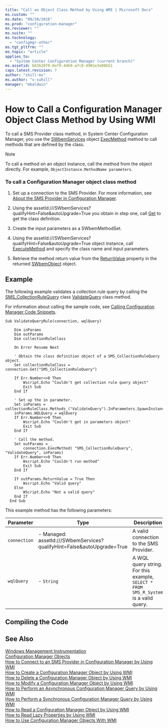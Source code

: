 ```yaml
---
title: "Call an Object Class Method by Using WMI | Microsoft Docs"
ms.custom: ""
ms.date: "09/20/2016"
ms.prod: "configuration-manager"
ms.reviewer: ""
ms.suite: ""
ms.technology:
  - "configmgr-other"
ms.tgt_pltfrm: ""
ms.topic: "article"
applies_to:
  - "System Center Configuration Manager (current branch)"
ms.assetid: b83b28f0-0af9-44b9-a7c8-4901e3e08b51
caps.latest.revision: 7
author: "shill-ms"
ms.author: "v-suhill"
manager: "mbaldwin"
---
```

# How to Call a Configuration Manager Object Class Method by Using WMI
To call a SMS Provider class method, in System Center Configuration Manager, you use the [SWbemServices](assetId:///SWbemServices?qualifyHint=False&autoUpgrade=True) object [ExecMethod](assetId:///ExecMethod?qualifyHint=False&autoUpgrade=True) method to call methods that are defined by the class.  

> [!NOTE]
>  To call a method on an object instance, call the method from the object directly. For example,  `ObjectInstance.MethodName parameters`.  

### To call a Configuration Manager object class method  

1.  Set up a connection to the SMS Provider. For more information, see [About the SMS Provider in Configuration Manager](../../../develop/core/understand/about-the-sms-provider-in-configuration-manager.md).  

2.  Using the assetId:///SWbemServices?qualifyHint=False&autoUpgrade=True you obtain in step one, call [Get](assetId:///Get?qualifyHint=False&autoUpgrade=True) to get the class definition.  

3.  Create the input parameters as a SWbemMethodSet.  

4.  Using the assetId:///SWbemServices?qualifyHint=False&autoUpgrade=True object instance, call [ExecuteMethod](assetId:///ExecuteMethod?qualifyHint=False&autoUpgrade=True) and specify the class name and input parameters.  

5.  Retrieve the method return value from the [ReturnValue](assetId:///ReturnValue?qualifyHint=False&autoUpgrade=True) property in the returned [SWbemObject](assetId:///SWbemObject?qualifyHint=False&autoUpgrade=True) object.  

## Example  
 The following example validates a collection rule query by calling the [SMS_CollectionRuleQuery](assetId:///SMS_CollectionRuleQuery?qualifyHint=False&autoUpgrade=True) class [ValidateQuery](assetId:///ValidateQuery?qualifyHint=False&autoUpgrade=True) class method.  

 For information about calling the sample code, see [Calling Configuration Manager Code Snippets](../../../develop/core/understand/calling-code-snippets.md).  

```vbs  
Sub ValidateQueryRule(connection, wqlQuery)  

    Dim inParams  
    Dim outParams  
    Dim collectionRuleClass  

    On Error Resume Next  

    ' Obtain the class definition object of a SMS_CollectionRuleQuery object.  
    Set collectionRuleClass = connection.Get("SMS_CollectionRuleQuery")  

    If Err.Number<>0 Then  
        Wscript.Echo "Couldn't get collection rule query object"  
        Exit Sub  
    End If  

    ' Set up the in parameter.  
    Set inParams = collectionRuleClass.Methods_("ValidateQuery").InParameters.SpawnInstance_  
    inParams.WQLQuery = wqlQuery  
    If Err.Number<>0 Then  
        Wscript.Echo "Couldn't get in parameters object"  
        Exit Sub  
    End If  

    ' Call the method.  
    Set outParams = _  
        connection.ExecMethod( "SMS_CollectionRuleQuery", "ValidateQuery", inParams)  
    If Err.Number<>0 Then  
        Wscript.Echo "Couldn't run method"  
        Exit Sub  
    End If  

    If outParams.ReturnValue = True Then  
        Wscript.Echo "Valid query"  
    Else   
        WScript.Echo "Not a valid query"  
    End If            
  End Sub  

```  

 This example method has the following parameters:  

|Parameter|Type|Description|  
|---------------|----------|-----------------|  
|`connection`|-   Managed: assetId:///SWbemServices?qualifyHint=False&autoUpgrade=True|A valid connection to the SMS Provider.|  
|`wqlQuery`|-   `String`|A WQL query string. For this example, `SELECT * FROM SMS_R_System` is a valid query.|  

## Compiling the Code  

## See Also  
 [Windows Management Instrumentation](http://go.microsoft.com/fwlink/?LinkId=43950)   
 [Configuration Manager Objects](../../../develop/core/understand/configuration-manager-objects-overview.md)   
 [How to Connect to an SMS Provider in Configuration Manager by Using WMI](../../../develop/core/understand/how-to-connect-to-an-sms-provider-in-configuration-manager-by-using-wmi.md)   
 [How to Create a Configuration Manager Object by Using WMI](../../../develop/core/understand/how-to-create-a-configuration-manager-object-by-using-wmi.md)   
 [How to Delete a Configuration Manager Object by Using WMI](../../../develop/core/understand/how-to-delete-a-configuration-manager-object-by-using-wmi.md)   
 [How to Modify a Configuration Manager Object by Using WMI](../../../develop/core/understand/how-to-modify-a-configuration-manager-object-by-using-wmi.md)   
 [How to Perform an Asynchronous Configuration Manager Query by Using WMI](../../../develop/core/understand/how-to-perform-an-asynchronous-configuration-manager-query-by-using-wmi.md)   
 [How to Perform a Synchronous Configuration Manager Query by Using WMI](../../../develop/core/understand/how-to-perform-a-synchronous-configuration-manager-query-by-using-wmi.md)   
 [How to Read a Configuration Manager Object by Using WMI](../../../develop/core/understand/how-to-read-a-configuration-manager-object-by-using-wmi.md)   
 [How to Read Lazy Properties by Using WMI](../../../develop/core/understand/how-to-read-lazy-properties-by-using-wmi.md)   
 [How to Use Configuration Manager Objects With WMI](../../../develop/core/understand/how-to-use-configuration-manager-objects-with-wmi.md)
